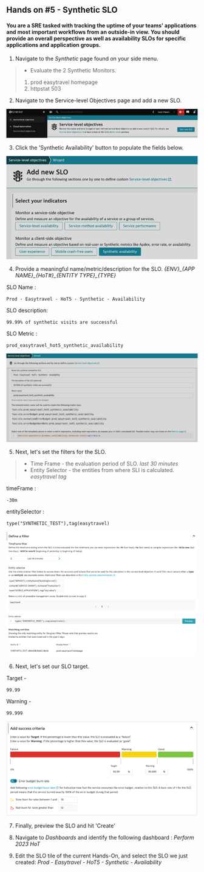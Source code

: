 ## Hands on #5 - Synthetic SLO

#### You are a SRE tasked with tracking the uptime of your teams' applications and most important workflows from an outside-in view. You should provide an overall perspective as well as availability SLOs for specific applications and application groups.

1. Navigate to the *Synthetic* page found on your side menu.
> - Evaluate the 2 Synthetic Monitors.</br>
> 1. prod easytravel homepage </br>
> 2. httpstat 503 </br>

2. Navigate to the Service-level Objectives page and add a new SLO. 

![](../../assets/images/handson5_2.png)

3. Click the 'Synthetic Availability' button to populate the fields below.

![](../../assets/images/handson5_3.png)

4. Provide a meaningful name/metric/description for the SLO. *{ENV}\_{APP NAME}\_{HoT#}\_{ENTITY TYPE}\_{TYPE}*

SLO Name : 
```
Prod - Easytravel - HoT5 - Synthetic - Availability
```

SLO description:
```
99.99% of synthetic visits are successful
```

SLO Metric : 
```
prod_easytravel_hot5_synthetic_availability
```

![](../../assets/images/handson5_4.png)


5. Next, let's set the filters for the SLO.
> - Time Frame - the evaluation period of SLO. *last 30 minutes* </br>
> - Entity Selector - the entities from where SLI is calculated. *easytravel tag*</br>


timeFrame : 
```
-30m
```
entitySelector : 
```
type("SYNTHETIC_TEST"),tag(easytravel)
```

![](../../assets/images/handson5_5.png)

6. Next, let's set our SLO target.

Target - 
```
99.99
```

Warning - 
```
99.999
```

![](../../assets/images/handson5_6.png)

7. Finally, preview the SLO and hit 'Create'

8. Navigate to *Dashboards* and identify the following dashboard : *Perform 2023 HoT*

9. Edit the SLO tile of the current Hands-On, and select the SLO we just created: *Prod - Easytravel - HoT5 - Synthetic - Availability*
